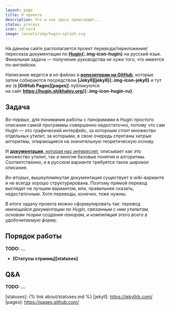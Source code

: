 ```yaml
---
layout: page
title: О проекте
description: Что и как здесь происходит...
status: process
icon: id-card
image: /assets/img/hugin-splash.svg
---
```

На данном сайте располагается проект перевода/переложения/пересказа документации по **[Hugin][hugin]{:.img-icon-hugin}** на русский язык.
Фи­наль­ная задача — получение руководства *не хуже* того, что имеется по-английски.

Написание ведется в `md`-файлах в <a href="https://github.com/shikhalev/hugin_doc_ru" style="font-weight: bold;">репозитории
на <span class="img-icon-github">GitHub</span></a>, которые затем собираются посредством **[Jekyll][jekyll]{:.img-icon-jekyll}**
и тут же (в **[Git­Hub Pages][pages]**) публикуются на сайт **<https://hugin.shikhalev.org/>{:.img-icon-hugin-ru}**.

## Задача

*Во-первых*, для понимания работы с панорамами в Hugin простого описания самой программы совершенно недостаточно, потому что
сам Hugin — это графический интерфейс, за котороым стоит множество отдельных утилит, за которыми, в свою очередь спрятаны
хитрые алгоритмы, опирающиеся на значительную теоретическую основу.

И [**документация**, которая нас интересует][doc], описывает как это множество утилит, так и многие базовые понятия и алгоритмы.
Соответственно, и в русском варианте требуется такое *широкое* описание.

*Во-вторых*, вышеупомянутая документация существует в wiki-варианте и не всегда хорошо структурирована. Поэтому прямой перевод
выглядит не лучшим вариантом, или, правильнее сказать, недостаточным. Хотя переводы, конечно, тоже нужны.

В итоге задачу проекта можно сформулировать так: *перевод имеющейся документации по Hugin, связанным с ним утилитам, основам
теории создания панорам, и компиляция этого всего в удобочитаемую форму*.

## Порядок работы



**TODO: ...**

- **[Статусы страниц][statuses]**

## Q&A

**TODO: ...**

[hugin]: https://hugin.sourceforge.io/
[doc]: https://wiki.panotools.org/Main_Page
[statuses]: {% link about/statuses.md %}
[jekyll]: https://jekyllrb.com/
[pages]: https://pages.github.com/
